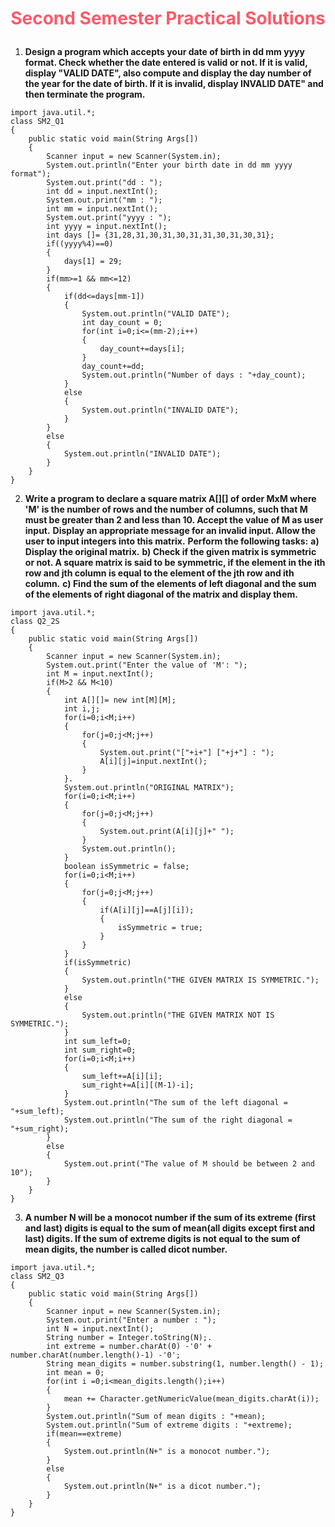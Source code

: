 # <p style="text-align: center"><span style="color:#FF5969">Second Semester Practical Solutions</span></p>

1. **Design a program which accepts your date of birth in dd mm yyyy format. Check whether the date entered is valid or not. If it is valid, display "VALID DATE", also compute and display the day number of the year for the date of birth. If it is invalid, display INVALID DATE" and then terminate the program.**

```
import java.util.*;
class SM2_Q1
{
    public static void main(String Args[])
    {
        Scanner input = new Scanner(System.in);
        System.out.println("Enter your birth date in dd mm yyyy format");
        System.out.print("dd : ");
        int dd = input.nextInt();
        System.out.print("mm : ");
        int mm = input.nextInt();
        System.out.print("yyyy : ");
        int yyyy = input.nextInt();
        int days []= {31,28,31,30,31,30,31,31,30,31,30,31}; 
        if((yyyy%4)==0) 
        {
            days[1] = 29; 
        } 
        if(mm>=1 && mm<=12) 
        {
            if(dd<=days[mm-1]) 
            {
                System.out.println("VALID DATE");
                int day_count = 0;
                for(int i=0;i<=(mm-2);i++) 
                {
                    day_count+=days[i];
                }
                day_count+=dd;
                System.out.println("Number of days : "+day_count);
            }
            else
            {
                System.out.println("INVALID DATE");
            }
        }
        else
        {
            System.out.println("INVALID DATE");
        }
    }
}
```

2. **Write a program to declare a square matrix A[][] of order MxM where 'M' is the number of rows and the number of columns, such that M must be greater than 2 and less than 10. Accept the value of M as user input.** 
**Display an appropriate message for an invalid input. Allow the user to input integers into this matrix.**
**Perform the following tasks:**
**a) Display the original matrix.**
**b) Check if the given matrix is symmetric or not. A square matrix is said to be symmetric, if the element  in the ith row and jth column is equal to the element of the jth row and ith column.**
**c) Find the sum of the elements of left diagonal and the sum of the elements of right diagonal of the matrix and display them.**

```
import java.util.*;
class Q2_2S
{
    public static void main(String Args[])
    {
        Scanner input = new Scanner(System.in);
        System.out.print("Enter the value of 'M': ");
        int M = input.nextInt();
        if(M>2 && M<10) 
        {
            int A[][]= new int[M][M];
            int i,j;
            for(i=0;i<M;i++)
            {
                for(j=0;j<M;j++)
                {
                    System.out.print("["+i+"] ["+j+"] : ");
                    A[i][j]=input.nextInt();
                }
            }.
            System.out.println("ORIGINAL MATRIX");
            for(i=0;i<M;i++)
            {
                for(j=0;j<M;j++)
                {
                    System.out.print(A[i][j]+" ");
                }
                System.out.println();
            }
            boolean isSymmetric = false;
            for(i=0;i<M;i++)
            {
                for(j=0;j<M;j++)
                {
                    if(A[i][j]==A[j][i]);
                    {
                        isSymmetric = true; 
                    }
                }
            }
            if(isSymmetric) 
            {
                System.out.println("THE GIVEN MATRIX IS SYMMETRIC.");
            }
            else
            {
                System.out.println("THE GIVEN MATRIX NOT IS SYMMETRIC.");
            }
            int sum_left=0;
            int sum_right=0;
            for(i=0;i<M;i++)
            {
                sum_left+=A[i][i];
                sum_right+=A[i][(M-1)-i];
            }
            System.out.println("The sum of the left diagonal = "+sum_left);
            System.out.println("The sum of the right diagonal = "+sum_right);
        }
        else
        {
            System.out.print("The value of M should be between 2 and 10");
        }
    }
}
```

3. **A number N will be a monocot number if the sum of its extreme (first and last) digits is equal to the sum of mean(all digits except first and last) digits. If the sum of extreme digits is not equal to the sum of mean digits, the number is called dicot number.**

```
import java.util.*;
class SM2_Q3
{
    public static void main(String Args[])
    {
        Scanner input = new Scanner(System.in);
        System.out.print("Enter a number : ");
        int N = input.nextInt();
        String number = Integer.toString(N);.
        int extreme = number.charAt(0) -'0' + number.charAt(number.length()-1) -'0'; 
        String mean_digits = number.substring(1, number.length() - 1); 
        int mean = 0;
        for(int i =0;i<mean_digits.length();i++)
        {
            mean += Character.getNumericValue(mean_digits.charAt(i)); 
        }
        System.out.println("Sum of mean digits : "+mean);
        System.out.println("Sum of extreme digits : "+extreme);
        if(mean==extreme)
        {
            System.out.println(N+" is a monocot number.");
        }
        else
        {
            System.out.println(N+" is a dicot number.");
        }
    }
}
```